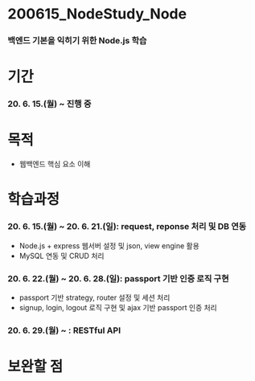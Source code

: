 # 200615_NodeStudy_Node
### 백엔드 기본을 익히기 위한 Node.js 학습

# 기간
### 20. 6. 15.(월) ~ 진행 중

# 목적
* 웹백엔드 핵심 요소 이해 

# 학습과정
### 20. 6. 15.(월) ~ 20. 6. 21.(일): request, reponse 처리 및 DB 연동
* Node.js + express 웹서버 설정 및 json, view engine 활용
* MySQL 연동 및 CRUD 처리
### 20. 6. 22.(월) ~ 20. 6. 28.(일): passport 기반 인증 로직 구현
* passport 기반 strategy, router 설정 및 세션 처리
* signup, login, logout 로직 구현 및 ajax 기반 passport 인증 처리
### 20. 6. 29.(월) ~ : RESTful API

# 보완할 점


